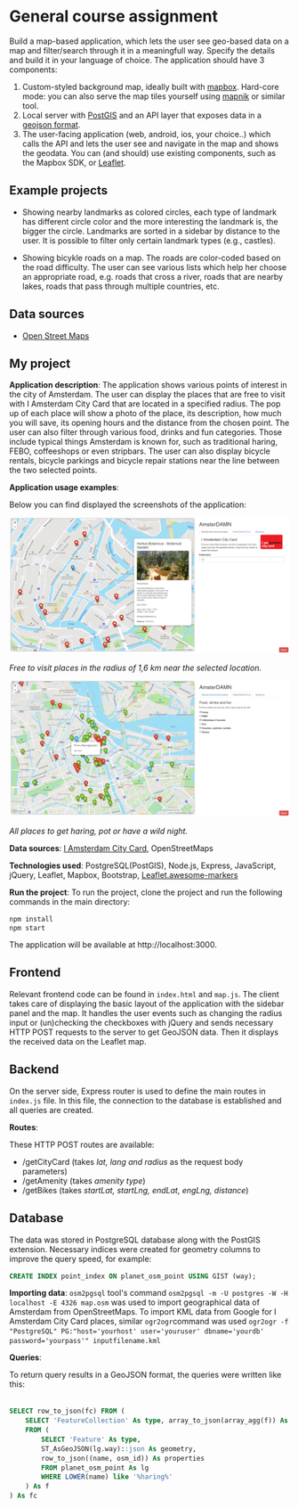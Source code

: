 ﻿# General course assignment

Build a map-based application, which lets the user see geo-based data on a map and filter/search through it in a meaningfull way. Specify the details and build it in your language of choice. The application should have 3 components:

1. Custom-styled background map, ideally built with [mapbox](http://mapbox.com). Hard-core mode: you can also serve the map tiles yourself using [mapnik](http://mapnik.org/) or similar tool.
2. Local server with [PostGIS](http://postgis.net/) and an API layer that exposes data in a [geojson format](http://geojson.org/).
3. The user-facing application (web, android, ios, your choice..) which calls the API and lets the user see and navigate in the map and shows the geodata. You can (and should) use existing components, such as the Mapbox SDK, or [Leaflet](http://leafletjs.com/).

## Example projects

- Showing nearby landmarks as colored circles, each type of landmark has different circle color and the more interesting the landmark is, the bigger the circle. Landmarks are sorted in a sidebar by distance to the user. It is possible to filter only certain landmark types (e.g., castles).

- Showing bicykle roads on a map. The roads are color-coded based on the road difficulty. The user can see various lists which help her choose an appropriate road, e.g. roads that cross a river, roads that are nearby lakes, roads that pass through multiple countries, etc.

## Data sources

- [Open Street Maps](https://www.openstreetmap.org/)

## My project

**Application description**: 
The application shows various points of interest in the city of Amsterdam. 
The user can display the places that are free to visit with I Amsterdam City Card that are located in a specified radius. The pop up of each place will show a photo of the place, its description, how much you will save, its opening hours and the distance from the chosen point.
The user can also filter through various food, drinks and fun categories. Those include typical things Amsterdam is known for, such as traditional haring, FEBO, coffeeshops or even stripbars. The user can also display bicycle rentals, bicycle parkings and bicycle repair stations near the line between the two selected points. 

**Application usage examples**:

Below you can find displayed the screenshots of the application:

![Screenshot1](/screenshots/screenshot1.PNG)

*Free to visit places in the radius of 1,6 km near the selected location.*

![Screenshot2](/screenshots/screenshot2.PNG)

*All places to get haring, pot or have a wild night.*

**Data sources**: [I Amsterdam City Card](https://www.iamsterdam.com/en/i-am/i-amsterdam-city-card/what-is-included), OpenStreetMaps 

**Technologies used**: PostgreSQL(PostGIS), Node.js, Express, JavaScript, jQuery, Leaflet, Mapbox, Bootstrap, [Leaflet.awesome-markers](https://github.com/lvoogdt/Leaflet.awesome-markers)

**Run the project**:
To run the project, clone the project and run the following commands in the main directory:
```
npm install
npm start
```
The application will be available at http://localhost:3000.

## Frontend

Relevant frontend code can be found in  `index.html` and  `map.js`. The client takes care of displaying the basic layout of the application with the sidebar panel and the map. It handles the user events such as changing the radius input or (un)checking the checkboxes with jQuery and sends necessary HTTP POST requests to the server to get GeoJSON data. Then it displays the received data on the Leaflet map.

## Backend

On the server side, Express router is used to define the main routes in  `index.js` file. In this file, the connection to the database is established and all queries are created.

**Routes**:

These HTTP POST routes are available:
- /getCityCard (takes *lat, lang and radius* as the request body parameters)
- /getAmenity (takes *amenity type*)
- /getBikes (takes *startLat, startLng, endLat, engLng, distance*)


## Database

The data was stored in PostgreSQL database along with the PostGIS extension. 
Necessary indices were created for geometry columns to improve the query speed, for example:

```sql
CREATE INDEX point_index ON planet_osm_point USING GIST (way);
```

**Importing data**:
`osm2pgsql` tool's command ``osm2pgsql -m -U postgres -W -H localhost -E 4326 map.osm`` was used to import geographical data of Amsterdam from OpenStreetMaps. 
To import KML data from Google for I Amsterdam City Card places, similar `ogr2ogr`command was used ``ogr2ogr -f "PostgreSQL" PG:"host='yourhost' user='youruser' dbname='yourdb' password='yourpass'" inputfilename.kml``

**Queries**:

To return query results in a GeoJSON format, the queries were written like this:

```sql

SELECT row_to_json(fc) FROM (
	SELECT 'FeatureCollection' As type, array_to_json(array_agg(f)) As features 
	FROM (
		SELECT 'Feature' As type,
		ST_AsGeoJSON(lg.way)::json As geometry,
		row_to_json((name, osm_id)) As properties 
		FROM planet_osm_point As lg 
		WHERE LOWER(name) like '%haring%'
	) As f
) As fc

```
